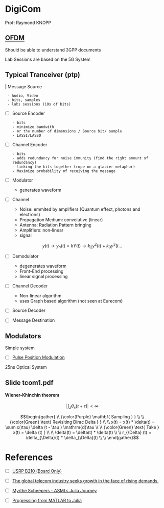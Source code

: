 # DigiCom

Prof: Raymond KNOPP

## [OFDM](https://en.wikipedia.org/wiki/Orthogonal_frequency-division_multiplexing)

Should be able to understand 3GPP documents

Lab Sessions are based on the 5G System

## Typical Tranceiver (ptp)


|  Message Source

     - Audio, Video
     - bits, samples 
     - labs sessions (10s of bits)

- [ ] Source Encoder

      - bits
      - minimize bandwith 
      - or the number of dimensions / Source bit/ sample
      - LASSI/LASSO

- [ ] Channel Encoder

      - bits
      - adds redundancy for noise immunity (find the right amount of redundancy)
      - linking the bits together (rope on a glacier metaphor)
      - Maximize probability of receiving the message

- [ ] Modulator 

   - generates waveform


- [ ] Channel

   - Noise: emmited by amplifiers (Quantum effect, photons and electrons)
   - Propagation Medium: convolutive (linear)
   - Antenna: Radiation Pattern bringing 
   - Amplifiers: non-linear
   - signal

```math
y(t) \to y_n(t) = k Y(t) \to k_2 y^2(t) +  k_3 y^3(t \dots
```

- [ ] Demodulator 

   - degenerates waveform
   - Front-End processing
   - linear signal processing

- [ ] Channel Decoder

   - Non-linear algorithm
   - uses Graph based algorithm (not seen at Eurecom)
      
- [ ] Source Decoder

   
 - [ ] Message Destination

## Modulators

Simple system

- [ ] [Pulse Position Modulation](https://en.wikipedia.org/wiki/Pulse-position_modulation)
   
25ns Optical System

## Slide tcom1.pdf

#### Wiener-Khinchin theorem

```math
| \int_J \theta_x(t + \tau) | < \infty 
```

```math
\begin{gather}
   \\
   {\color{Purple} \mathbf{ Sampling } } \\
    \\
   {\color{Green} \text{ Revisiting Dirac Delta } } \\
    \\
    x(t) = x(t) * \delta(t) = \sum x(\tau) \delta (t - \tau )  \mathrm{d}\tau  \\
    \\
   {\color{Green} \text{ Take } x(t) = \delta (t) } \\
    \\
    \delta(t) = \delta(t) * \delta(t)  \\
    \\
    r_{\Delta} (t) = \delta_{\Delta}(t) * \delta_{\Delta}(t)  \\
    \\
\end{gather}
```

# References

- [ ] [USRP B210 (Board Only)](https://www.ettus.com/all-products/ub210-kit/)
- [ ] [The global telecom industry seeks growth in the face of rising demands.](https://www.pwc.com/gx/en/industries/tmt/telecom-outlook-perspectives.html)
- [ ] [Myrthe Scheepers - ASMLs Julia Journey](https://www.youtube.com/watch?v=Nf70byblWEU)
- [ ] [Progressing from MATLAB to Julia](https://www.datacamp.com/blog/progressing-from-matlab-to-julia)


